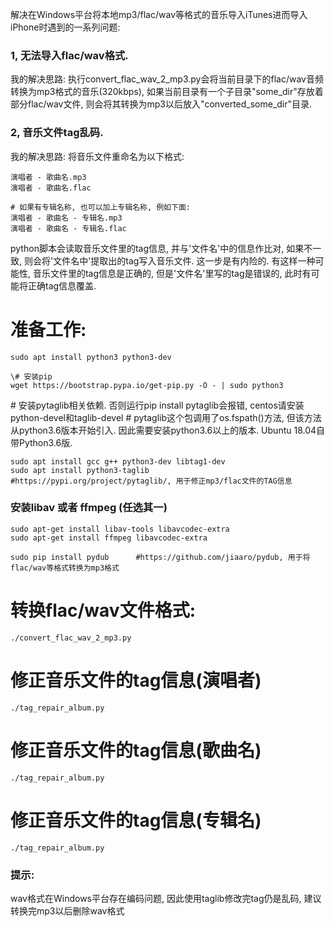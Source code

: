 
解决在Windows平台将本地mp3/flac/wav等格式的音乐导入iTunes进而导入iPhone时遇到的一系列问题:

### 1, 无法导入flac/wav格式. 

我的解决思路: 执行convert_flac_wav_2_mp3.py会将当前目录下的flac/wav音频转换为mp3格式的音乐(320kbps), 如果当前目录有一个子目录"some_dir"存放着部分flac/wav文件, 则会将其转换为mp3以后放入"converted_some_dir"目录.

### 2, 音乐文件tag乱码.

我的解决思路: 将音乐文件重命名为以下格式:
<pre><code>演唱者 - 歌曲名.mp3
演唱者 - 歌曲名.flac

# 如果有专辑名称, 也可以加上专辑名称, 例如下面:
演唱者 - 歌曲名 - 专辑名.mp3
演唱者 - 歌曲名 - 专辑名.flac
</code></pre>

python脚本会读取音乐文件里的tag信息, 并与'文件名'中的信息作比对, 如果不一致, 则会将'文件名中'提取出的tag写入音乐文件. 
这一步是有内险的. 有这样一种可能性, 音乐文件里的tag信息是正确的, 但是'文件名'里写的tag是错误的, 此时有可能将正确tag信息覆盖.

# 准备工作:

<pre><code>sudo apt install python3 python3-dev

\# 安装pip
wget https://bootstrap.pypa.io/get-pip.py -O - | sudo python3
</code></pre>


\# 安装pytaglib相关依赖. 否则运行pip install pytaglib会报错, centos请安装python-devel和taglib-devel
\# pytaglib这个包调用了os.fspath()方法, 但该方法从python3.6版本开始引入. 因此需要安装python3.6以上的版本. Ubuntu 18.04自带Python3.6版.
<pre><code>sudo apt install gcc g++ python3-dev libtag1-dev
sudo apt install python3-taglib    #https://pypi.org/project/pytaglib/, 用于修正mp3/flac文件的TAG信息
</code></pre>

### 安装libav 或者 ffmpeg (任选其一)
<pre><code>sudo apt-get install libav-tools libavcodec-extra
sudo apt-get install ffmpeg libavcodec-extra

sudo pip install pydub      #https://github.com/jiaaro/pydub, 用于将flac/wav等格式转换为mp3格式
</code></pre>

# 转换flac/wav文件格式:

<pre><code>./convert_flac_wav_2_mp3.py
</code></pre>

# 修正音乐文件的tag信息(演唱者)

<pre><code>./tag_repair_album.py
</code></pre>

# 修正音乐文件的tag信息(歌曲名)

<pre><code>./tag_repair_album.py
</code></pre>

# 修正音乐文件的tag信息(专辑名)

<pre><code>./tag_repair_album.py
</code></pre>

### 提示:
wav格式在Windows平台存在编码问题, 因此使用taglib修改完tag仍是乱码, 建议转换完mp3以后删除wav格式





